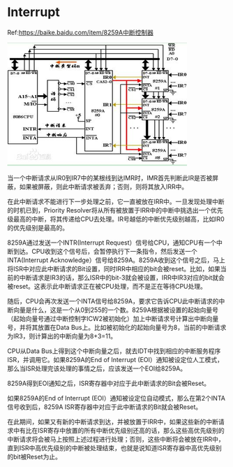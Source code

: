 # Interrupt

Ref:https://baike.baidu.com/item/8259A中断控制器

![8259A](./docLux/8259a.jpg)

当一个中断请求从IR0到IR7中的某根线到达IMR时，IMR首先判断此IR是否被屏蔽，如果被屏蔽，则此中断请求被丢弃；否则，则将其放入IRR中。

在此中断请求不能进行下一步处理之前，它一直被放在IRR中。一旦发现处理中断的时机已到，Priority Resolver将从所有被放置于IRR中的中断中挑选出一个优先级最高的中断，将其传递给CPU去处理。IR号越低的中断优先级别越高，比如IR0的优先级别是最高的。

8259A通过发送一个INTR(Interrupt Request）信号给CPU，通知CPU有一个中断到达。CPU收到这个信号后，会暂停执行下一条指令，然后发送一个INTA(Interrupt Acknowledge）信号给8259A。8259A收到这个信号之后，马上将ISR中对应此中断请求的Bit设置，同时IRR中相应的bit会被reset。比如，如果当前的中断请求是IR3的话，那么ISR中的bit-3就会被设置，IRR中IR3对应的bit就会被reset。这表示此中断请求正在被CPU处理，而不是正在等待CPU处理。

随后，CPU会再次发送一个INTA信号给8259A，要求它告诉CPU此中断请求的中断向量是什么，这是一个从0到255的一个数。8259A根据被设置的起始向量号（起始向量号通过中断控制字ICW2被初始化）加上中断请求号计算出中断向量号，并将其放置在Data Bus上。比如被初始化的起始向量号为8，当前的中断请求为IR3，则计算出的中断向量为8+3=11。

CPU从Data Bus上得到这个中断向量之后，就去IDT中找到相应的中断服务程序ISR，并调用它。如果8259A的End of Interrupt (EOI）通知被设定位人工模式，那么当ISR处理完该处理的事情之后，应该发送一个EOI给8259A。

8259A得到EOI通知之后，ISR寄存器中对应于此中断请求的Bit会被Reset。

如果8259A的End of Interrupt (EOI）通知被设定位自动模式，那么在第2个INTA信号收到后，8259A ISR寄存器中对应于此中断请求的Bit就会被Reset。

在此期间，如果又有新的中断请求到达，并被放置于IRR中，如果这些新的中断请求中有比在ISR寄存中放置的所有中断优先级别还高的话，那么这些高优先级别的中断请求将会被马上按照上述过程进行处理；否则，这些中断将会被放在IRR中，直到ISR中高优先级别的中断被处理结束，也就是说知道ISR寄存器中高优先级别的bit被Reset为止。
